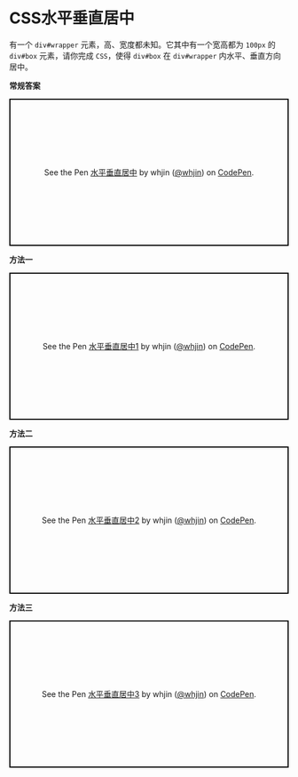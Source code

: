 # CSS水平垂直居中 #

有一个 `div#wrapper` 元素，高、宽度都未知。它其中有一个宽高都为 `100px` 的 `div#box` 元素，请你完成 `CSS`，使得 `div#box` 在 `div#wrapper` 内水平、垂直方向居中。

**常规答案**

<p class="codepen" data-height="265" data-theme-id="0" data-default-tab="css,result" data-user="whjin" data-slug-hash="aXNJbN" style="height: 265px; box-sizing: border-box; display: flex; align-items: center; justify-content: center; border: 2px solid black; margin: 1em 0; padding: 1em;" data-pen-title="水平垂直居中">
  <span>See the Pen <a href="https://codepen.io/whjin/pen/aXNJbN/">
  水平垂直居中</a> by whjin (<a href="https://codepen.io/whjin">@whjin</a>)
  on <a href="https://codepen.io">CodePen</a>.</span>
</p>
<script async src="https://static.codepen.io/assets/embed/ei.js"></script>

**方法一**

<p class="codepen" data-height="300" data-theme-id="0" data-default-tab="css,result" data-user="whjin" data-slug-hash="bzpgVr" style="height: 265px; box-sizing: border-box; display: flex; align-items: center; justify-content: center; border: 2px solid black; margin: 1em 0; padding: 1em;" data-pen-title="水平垂直居中1">
  <span>See the Pen <a href="https://codepen.io/whjin/pen/bzpgVr/">
  水平垂直居中1</a> by whjin (<a href="https://codepen.io/whjin">@whjin</a>)
  on <a href="https://codepen.io">CodePen</a>.</span>
</p>
<script async src="https://static.codepen.io/assets/embed/ei.js"></script>

**方法二**

<p class="codepen" data-height="300" data-theme-id="0" data-default-tab="css,result" data-user="whjin" data-slug-hash="OdNWMp" style="height: 265px; box-sizing: border-box; display: flex; align-items: center; justify-content: center; border: 2px solid black; margin: 1em 0; padding: 1em;" data-pen-title="水平垂直居中2">
  <span>See the Pen <a href="https://codepen.io/whjin/pen/OdNWMp/">
  水平垂直居中2</a> by whjin (<a href="https://codepen.io/whjin">@whjin</a>)
  on <a href="https://codepen.io">CodePen</a>.</span>
</p>
<script async src="https://static.codepen.io/assets/embed/ei.js"></script>

**方法三**

<p class="codepen" data-height="300" data-theme-id="0" data-default-tab="css,result" data-user="whjin" data-slug-hash="gqrgwg" style="height: 265px; box-sizing: border-box; display: flex; align-items: center; justify-content: center; border: 2px solid black; margin: 1em 0; padding: 1em;" data-pen-title="水平垂直居中3">
  <span>See the Pen <a href="https://codepen.io/whjin/pen/gqrgwg/">
  水平垂直居中3</a> by whjin (<a href="https://codepen.io/whjin">@whjin</a>)
  on <a href="https://codepen.io">CodePen</a>.</span>
</p>
<script async src="https://static.codepen.io/assets/embed/ei.js"></script>


